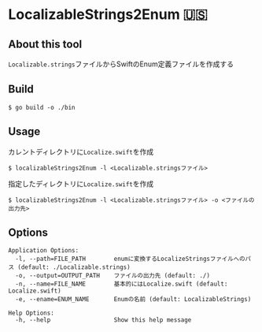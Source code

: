 # LocalizableStrings2Enum 🇺🇸

## About this tool

`Localizable.strings`ファイルからSwiftのEnum定義ファイルを作成する

## Build 

```
$ go build -o ./bin
```

## Usage

カレントディレクトリに`Localize.swift`を作成
```
$ localizableStrings2Enum -l <Localizable.stringsファイル>
```

指定したディレクトリに`Localize.swift`を作成

```
$ localizableStrings2Enum -l <Localizable.stringsファイル> -o <ファイルの出力先>
```

## Options
```
Application Options:
  -l, --path=FILE_PATH        enumに変換するLocalizeStringsファイルへのパス (default: ./Localizable.strings)
  -o, --output=OUTPUT_PATH    ファイルの出力先 (default: ./)
  -n, --name=FILE_NAME        基本的にはLocalize.swift (default: Localize.swift)
  -e, --ename=ENUM_NAME       Enumの名前 (default: LocalizableStrings)

Help Options:
  -h, --help                  Show this help message
```

